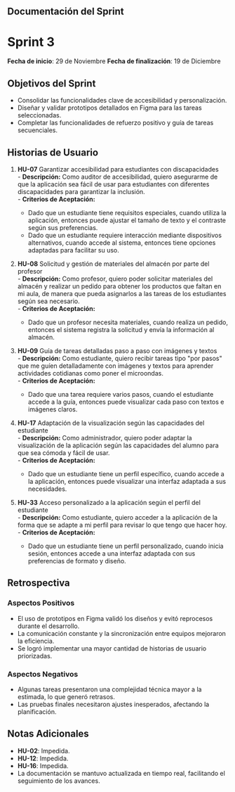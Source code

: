 ## Documentación del Sprint
# Sprint 3
  **Fecha de inicio**: 29 de Noviembre
  **Fecha de finalización**: 19 de Diciembre

## Objetivos del Sprint
  - Consolidar las funcionalidades clave de accesibilidad y personalización.
  - Diseñar y validar prototipos detallados en Figma para las tareas seleccionadas.
  - Completar las funcionalidades de refuerzo positivo y guía de tareas secuenciales.

## Historias de Usuario
  1. **HU-07** Garantizar accesibilidad para estudiantes con discapacidades  
    - **Descripción:** Como auditor de accesibilidad, quiero asegurarme de que la aplicación sea fácil de usar para estudiantes con diferentes discapacidades para garantizar la inclusión.  
    - **Criterios de Aceptación:**  
      - Dado que un estudiante tiene requisitos especiales, cuando utiliza la aplicación, entonces puede ajustar el tamaño de texto y el contraste según sus preferencias.  
      - Dado que un estudiante requiere interacción mediante dispositivos alternativos, cuando accede al sistema, entonces tiene opciones adaptadas para facilitar su uso.  

  2. **HU-08** Solicitud y gestión de materiales del almacén por parte del profesor  
    - **Descripción:** Como profesor, quiero poder solicitar materiales del almacén y realizar un pedido para obtener los productos que faltan en mi aula, de manera que pueda asignarlos a las tareas de los estudiantes según sea necesario.  
    - **Criterios de Aceptación:**  
      - Dado que un profesor necesita materiales, cuando realiza un pedido, entonces el sistema registra la solicitud y envía la información al almacén.  
  
  3. **HU-09** Guía de tareas detalladas paso a paso con imágenes y textos  
    - **Descripción:** Como estudiante, quiero recibir tareas tipo "por pasos" que me guíen detalladamente con imágenes y textos para aprender actividades cotidianas como poner el microondas.  
    - **Criterios de Aceptación:**  
      - Dado que una tarea requiere varios pasos, cuando el estudiante accede a la guía, entonces puede visualizar cada paso con textos e imágenes claros.  
  
  4. **HU-17** Adaptación de la visualización según las capacidades del estudiante  
    - **Descripción:** Como administrador, quiero poder adaptar la visualización de la aplicación según las capacidades del alumno para que sea cómoda y fácil de usar.  
    - **Criterios de Aceptación:**  
      - Dado que un estudiante tiene un perfil específico, cuando accede a la aplicación, entonces puede visualizar una interfaz adaptada a sus necesidades.  

  5. **HU-33** Acceso personalizado a la aplicación según el perfil del estudiante  
    - **Descripción:** Como estudiante, quiero acceder a la aplicación de la forma que se adapte a mi perfil para revisar lo que tengo que hacer hoy.  
    - **Criterios de Aceptación:**  
      - Dado que un estudiante tiene un perfil personalizado, cuando inicia sesión, entonces accede a una interfaz adaptada con sus preferencias de formato y diseño.  

## Retrospectiva
  ### Aspectos Positivos
  - El uso de prototipos en Figma validó los diseños y evitó reprocesos durante el desarrollo.  
  - La comunicación constante y la sincronización entre equipos mejoraron la eficiencia.  
  - Se logró implementar una mayor cantidad de historias de usuario priorizadas.  

  ### Aspectos Negativos
  - Algunas tareas presentaron una complejidad técnica mayor a la estimada, lo que generó retrasos.  
  - Las pruebas finales necesitaron ajustes inesperados, afectando la planificación.  

## Notas Adicionales
  - **HU-02**: Impedida.  
  - **HU-12**: Impedida. 
  - **HU-16**: Impedida. 
  - La documentación se mantuvo actualizada en tiempo real, facilitando el seguimiento de los avances.
